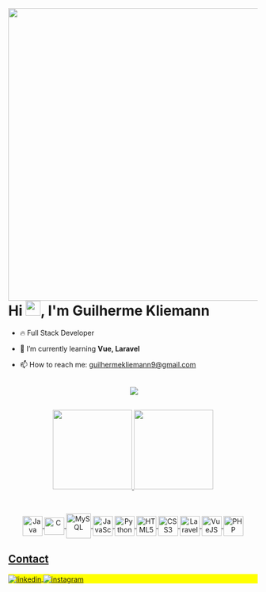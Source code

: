 <img align="right" height="590em" src="https://raw.githubusercontent.com/gist/prmartinezz/618ef18e3bbb7cdfd200f3a4fc1aabc6/raw/201d47c76006c99fe0dc55ea92e76bdca5537f08/githubcard.svg"/>
<h1 align="left">Hi <img src="https://raw.githubusercontent.com/kaueMarques/kaueMarques/master/hi.gif" height="30px">, I'm Guilherme Kliemann</h1>
<!-- <p align="left"> <img src="https://komarev.com/ghpvc/?username=guilhermekliemann&color=yellow" alt="Profile views" /> </p> -->

- 🔥 Full Stack Developer

- 🌱 I’m currently learning **Vue, Laravel**

- 📫 How to reach me: guilhermekliemann9@gmail.com

## 

<div align="center">
  <p>&nbsp;<img align="center" src="https://media.giphy.com/media/dLolp8dtrYCJi/giphy.gif"/></p>
</div>

##

<div align="center">
  <a href="https://github.com/guilhermekliemann">
  <img height="160em" src="https://github-readme-stats.vercel.app/api?username=guilhermekliemann&show_icons=true&theme=dracula&include_all_commits=true&count_private=true"/>
  <img height="160em" src="https://github-readme-stats.vercel.app/api/top-langs/?username=guilhermekliemann&layout=compact&langs_count=7&theme=dracula"/>
</div>
  
 ##
  
<div align="center" style="display: inline_block"><br>
  <img align="center" alt="Java" height="40" width="40" src="https://cdn.jsdelivr.net/gh/devicons/devicon/icons/java/java-original.svg">
  <img align="center" alt="C" height="35" width="40" src="https://cdn.jsdelivr.net/gh/devicons/devicon/icons/c/c-original.svg">
  <img align="center" alt="MySQL" height="50" width="50" src="https://cdn.jsdelivr.net/gh/devicons/devicon/icons/mysql/mysql-original-wordmark.svg"> 
  <img align="center" alt="JavaScript" height="40" width="40" src="https://cdn.jsdelivr.net/gh/devicons/devicon/icons/javascript/javascript-original.svg"> 
  <img align="center" alt="Python" height="40" width="40" src="https://cdn.jsdelivr.net/gh/devicons/devicon/icons/python/python-original.svg"> 
  <img align="center" alt="HTML5" height="40" width="40" src="https://cdn.jsdelivr.net/gh/devicons/devicon/icons/html5/html5-original.svg">
  <img align="center" alt="CSS3" height="40" width="40" src="https://cdn.jsdelivr.net/gh/devicons/devicon/icons/css3/css3-original.svg">
  <img align="center" alt="Laravel" height="40" width="40" src="https://cdn.jsdelivr.net/gh/devicons/devicon/icons/laravel/laravel-plain-wordmark.svg"/>
  <img align="center" alt="VueJS" height="40" width="40" src="https://cdn.jsdelivr.net/gh/devicons/devicon/icons/vuejs/vuejs-original-wordmark.svg"/>
  <img align="center" alt="PHP" height="40" width="40" src="https://cdn.jsdelivr.net/gh/devicons/devicon/icons/php/php-original.svg"/>
</div>
  
 ## Contact

<p align="left" style="background:yellow">
  <a href="https://linkedin.com/in/guilhermekliemann" target="_blank">
    <img align="center" src="https://img.shields.io/badge/-Guilherme Kliemann-05122A?style=flat&logo=linkedin" alt="linkedin"/>
  </a>
  <a href="https://instagram.com/guilherme.kliemann" target="_blank">
   <img align="center" src="https://img.shields.io/badge/-Guilherme Kliemann-05122A?style=flat&logo=instagram" alt="instagram"/>
  </a>
</p>

